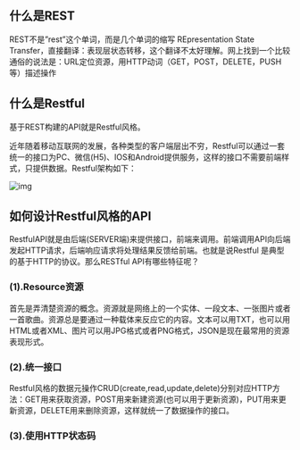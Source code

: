 ## 什么是REST

REST不是”rest”这个单词，而是几个单词的缩写 REpresentation State Transfer，直接翻译：表现层状态转移，这个翻译不太好理解。网上找到一个比较通俗的说法是：URL定位资源，用HTTP动词（GET，POST，DELETE，PUSH等）描述操作

## 什么是Restful

基于REST构建的API就是Restful风格。

近年随着移动互联网的发展，各种类型的客户端层出不穷，Restful可以通过一套统一的接口为PC、微信(H5)、IOS和Android提供服务，这样的接口不需要前端样式，只提供数据。Restful架构如下：

![img](https://img2018.cnblogs.com/blog/1569730/201903/1569730-20190313194951407-119466374.jpg)

## 如何设计Restful风格的API

RestfulAPI就是由后端(SERVER端)来提供接口，前端来调用。前端调用API向后端发起HTTP请求，后端响应请求将处理结果反馈给前端。也就是说Restful 是典型的基于HTTP的协议。那么RESTful API有哪些特征呢？

### (1).Resource资源

首先是弄清楚资源的概念。资源就是网络上的一个实体、一段文本、一张图片或者一首歌曲。资源总是要通过一种载体来反应它的内容。文本可以用TXT，也可以用HTML或者XML、图片可以用JPG格式或者PNG格式，JSON是现在最常用的资源表现形式。

### (2).统一接口

Restful风格的数据元操作CRUD(create,read,update,delete)分别对应HTTP方法：GET用来获取资源，POST用来新建资源(也可以用于更新资源)，PUT用来更新资源，DELETE用来删除资源，这样就统一了数据操作的接口。

### (3).使用HTTP状态码　

